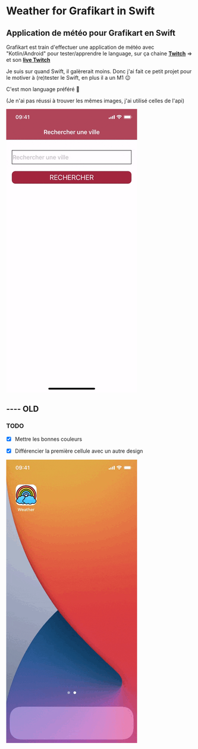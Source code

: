 # Weather for Grafikart in Swift
## Application de météo pour Grafikart en Swift

Grafikart est train d'effectuer une application de météo avec "Kotlin/Android" pour tester/apprendre le language, sur ça chaine [**Twitch**](https://www.twitch.tv/grafikart) => et son [**live Twitch**](https://www.twitch.tv/videos/1069238101)

Je suis sur quand Swift, il galèrerait moins. Donc j'ai fait ce petit projet pour le motiver à (re)tester le Swift, en plus il a un M1 😉

C'est mon language préféré 🥰

(Je n'ai pas réussi à trouver les mêmes images, j'ai utilisé celles de l'api)

![](demo/demo1-1.gif)


## ---- OLD
### TODO
- [X] Mettre les bonnes couleurs
- [X] Différencier la première cellule avec un autre design


![](demo/demo.gif)

